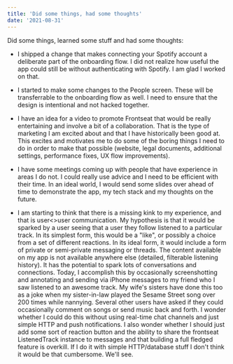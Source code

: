 ```yaml
---
title: 'Did some things, had some thoughts'
date: '2021-08-31'
---
```


Did some things, learned some stuff and had some thoughts:
 * I shipped a change that makes connecting your Spotify account a deliberate part of the onboarding flow. I did not realize how useful the app could still be without authenticating with Spotify. I am glad I worked on that.

 * I started to make some changes to the People screen. These will be transferrable to the onboarding flow as well. I need to ensure that the design is intentional and not hacked together.

 * I have an idea for a video to promote Frontseat that would be really entertaining and involve a bit of a collaboration. That is the type of marketing I am excited about and that I have historically been good at. This excites and motivates me to do some of the boring things I need to do in order to make that possible (website, legal documents, additional settings, performance fixes, UX flow improvements).

 * I have some meetings coming up with people that have experience in areas I do not. I could really use advice and I need to be efficient with their time. In an ideal world, I would send some slides over ahead of time to demonstrate the app, my tech stack and my thoughts on the future.

 * I am starting to think that there is a missing kink to my experience, and that is user<>user communication. My hypothesis is that it would be sparked by a user seeing that a user they follow listened to a particular track. In its simplest form, this would be a "like", or possibly a choice from a set of different reactions. In its ideal form, it would include a form of private or semi-private messaging or threads. The content available on my app is not available anywhere else (detailed, filterable listening history). It has the potential to spark lots of conversations and connections. Today, I accomplish this by occasionally screenshotting and annotating and sending via iPhone messages to my friend who I saw listened to an awesome track. My wife's sisters have done this too as a joke when my sister-in-law played the Sesame Street song over 200 times while nannying. Several other users have asked if they could occasionally comment on songs or send music back and forth. I wonder whether I could do this without using real-time chat channels and just simple HTTP and push notifications. I also wonder whether I should just add some sort of reaction button and the ability to share the frontseat ListenedTrack instance to messages and that building a full fledged feature is overkill. If I do it with simple HTTP/database stuff I don't think it would be that cumbersome. We'll see.